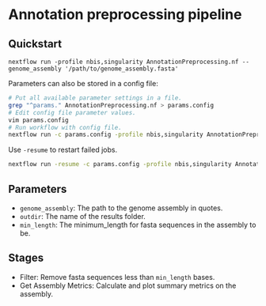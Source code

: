 # Annotation preprocessing pipeline

## Quickstart

```
nextflow run -profile nbis,singularity AnnotationPreprocessing.nf --genome_assembly '/path/to/genome_assembly.fasta'
```

Parameters can also be stored in a config file:
```bash
# Put all available parameter settings in a file.
grep "^params." AnnotationPreprocessing.nf > params.config
# Edit config file parameter values.
vim params.config
# Run workflow with config file.
nextflow run -c params.config -profile nbis,singularity AnnotationPreprocessing.nf
```

Use `-resume` to restart failed jobs.
```bash
nextflow run -resume -c params.config -profile nbis,singularity AnnotationPreprocessing.nf
```

## Parameters

* `genome_assembly`: The path to the genome assembly in quotes.
* `outdir`: The name of the results folder.
* `min_length`: The minimum_length for fasta sequences in the assembly to be.

## Stages

* Filter: Remove fasta sequences less than `min_length` bases.
* Get Assembly Metrics: Calculate and plot summary metrics on the assembly.
